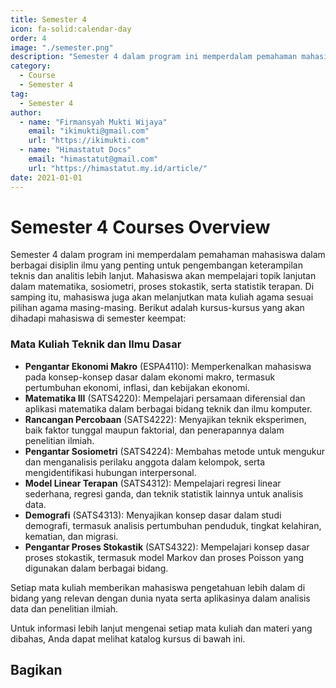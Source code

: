 ```yaml
--- 
title: Semester 4
icon: fa-solid:calendar-day
order: 4
image: "./semester.png"
description: "Semester 4 dalam program ini memperdalam pemahaman mahasiswa dalam berbagai disiplin ilmu yang penting untuk pengembangan keterampilan teknis dan analitis lebih lanjut."
category:
  - Course
  - Semester 4
tag:
  - Semester 4
author:
  - name: "Firmansyah Mukti Wijaya"
    email: "ikimukti@gmail.com"
    url: "https://ikimukti.com"
  - name: "Himastatut Docs"
    email: "himastatut@gmail.com"
    url: "https://himastatut.my.id/article/"
date: 2021-01-01
--- 
```


# Semester 4 Courses Overview

Semester 4 dalam program ini memperdalam pemahaman mahasiswa dalam berbagai disiplin ilmu yang penting untuk pengembangan keterampilan teknis dan analitis lebih lanjut. Mahasiswa akan mempelajari topik lanjutan dalam matematika, sosiometri, proses stokastik, serta statistik terapan. Di samping itu, mahasiswa juga akan melanjutkan mata kuliah agama sesuai pilihan agama masing-masing. Berikut adalah kursus-kursus yang akan dihadapi mahasiswa di semester keempat:

### Mata Kuliah Teknik dan Ilmu Dasar
- **Pengantar Ekonomi Makro** (ESPA4110): Memperkenalkan mahasiswa pada konsep-konsep dasar dalam ekonomi makro, termasuk pertumbuhan ekonomi, inflasi, dan kebijakan ekonomi.
- **Matematika III** (SATS4220): Mempelajari persamaan diferensial dan aplikasi matematika dalam berbagai bidang teknik dan ilmu komputer.
- **Rancangan Percobaan** (SATS4222): Menyajikan teknik eksperimen, baik faktor tunggal maupun faktorial, dan penerapannya dalam penelitian ilmiah.
- **Pengantar Sosiometri** (SATS4224): Membahas metode untuk mengukur dan menganalisis perilaku anggota dalam kelompok, serta mengidentifikasi hubungan interpersonal.
- **Model Linear Terapan** (SATS4312): Mempelajari regresi linear sederhana, regresi ganda, dan teknik statistik lainnya untuk analisis data.
- **Demografi** (SATS4313): Menyajikan konsep dasar dalam studi demografi, termasuk analisis pertumbuhan penduduk, tingkat kelahiran, kematian, dan migrasi.
- **Pengantar Proses Stokastik** (SATS4322): Mempelajari konsep dasar proses stokastik, termasuk model Markov dan proses Poisson yang digunakan dalam berbagai bidang.

Setiap mata kuliah memberikan mahasiswa pengetahuan lebih dalam di bidang yang relevan dengan dunia nyata serta aplikasinya dalam analisis data dan penelitian ilmiah.

Untuk informasi lebih lanjut mengenai setiap mata kuliah dan materi yang dibahas, Anda dapat melihat katalog kursus di bawah ini.

<Catalog />


## Bagikan
<Share colorful />
<GitContributors />
<GitChangelog />
